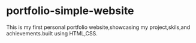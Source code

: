 # portfolio-simple-website
This is my first personal portfolio website,showcasing my project,skils,and achievements.built using HTML,CSS.

